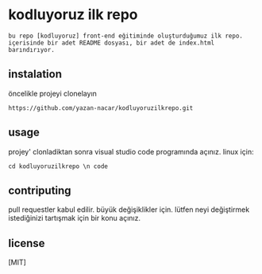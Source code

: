 # kodluyoruz ilk repo
    bu repo [kodluyoruz] front-end eğitiminde oluşturduğumuz ilk repo. içerisinde bir adet README dosyası, bir adet de index.html barındırıyor.

## instalation 

öncelikle projeyi clonelayın

`https://github.com/yazan-nacar/kodluyoruzilkrepo.git`

## usage

projey' clonladiktan sonra visual studio code programında açınız.
linux için:

`cd kodluyoruzilkrepo \n code`

## contriputing

pull requestler kabul edilir. büyük değişiklikler için. lütfen neyi değiştirmek istediğinizi tartışmak için bir konu açınız.

## license 

[MIT]
